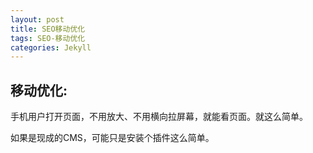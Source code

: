 ```yaml
---
layout: post
title: SEO移动优化　　
tags: SEO-移动优化
categories: Jekyll
---
```



## 移动优化:

手机用户打开页面，不用放大、不用横向拉屏幕，就能看页面。就这么简单。



如果是现成的CMS，可能只是安装个插件这么简单。



